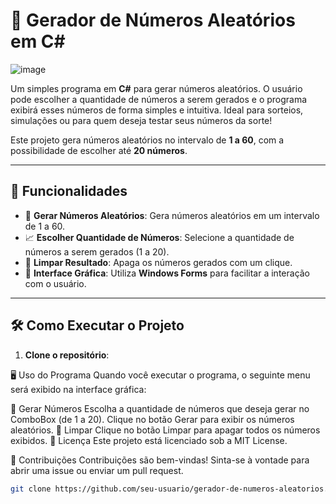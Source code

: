 # 🎲 Gerador de Números Aleatórios em C#
![image](https://github.com/user-attachments/assets/1e805088-ed8e-44de-a6c2-aaefa54822b5)


Um simples programa em **C#** para gerar números aleatórios. O usuário pode escolher a quantidade de números a serem gerados e o programa exibirá esses números de forma simples e intuitiva. Ideal para sorteios, simulações ou para quem deseja testar seus números da sorte!

Este projeto gera números aleatórios no intervalo de **1 a 60**, com a possibilidade de escolher até **20 números**.

---

## 🚀 **Funcionalidades**

- 🔢 **Gerar Números Aleatórios**: Gera números aleatórios em um intervalo de 1 a 60.
- 📈 **Escolher Quantidade de Números**: Selecione a quantidade de números a serem gerados (1 a 20).
- 🧹 **Limpar Resultado**: Apaga os números gerados com um clique.
- 💾 **Interface Gráfica**: Utiliza **Windows Forms** para facilitar a interação com o usuário.

---

## 🛠️ **Como Executar o Projeto**

1. **Clone o repositório**:


🖥️ Uso do Programa
Quando você executar o programa, o seguinte menu será exibido na interface gráfica:

🎯 Gerar Números
Escolha a quantidade de números que deseja gerar no ComboBox (de 1 a 20).
Clique no botão Gerar para exibir os números aleatórios.
🧹 Limpar
Clique no botão Limpar para apagar todos os números exibidos.
📜 Licença
Este projeto está licenciado sob a MIT License.

🤝 Contribuições
Contribuições são bem-vindas! Sinta-se à vontade para abrir uma issue ou enviar um pull request.
```bash
git clone https://github.com/seu-usuario/gerador-de-numeros-aleatorios.git
